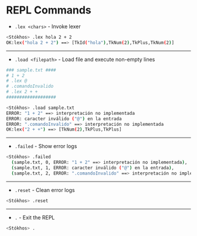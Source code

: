 # REPL Commands

- `.lex <chars>` - Invoke lexer 

```sh
<Stókhos> .lex hola 2 + 2
OK:lex("hola 2 + 2") ==> [TkId("hola"),TkNum(2),TkPlus,TkNum(2)]
```
---
- `.load <filepath>` - Load file and execute non-empty lines

```sh
### sample.txt ####
# 1 + 2
# .lex @
# .comandoInvalido
# .lex 2 + +
###################

<Stókhos> .load sample.txt
ERROR: "1 + 2" ==> interpretación no implementada
ERROR: caracter inválido ("@") en la entrada
ERROR: ".comandoInvalido" ==> interpretación no implementada
OK:lex("2 + +") ==> [TkNum(2),TkPlus,TkPlus]
```
---
- `.failed` - Show error logs

```sh
<Stókhos> .failed
  (sample.txt, 0, ERROR: "1 + 2" ==> interpretación no implementada),
  (sample.txt, 1, ERROR: caracter inválido ("@") en la entrada),
  (sample.txt, 2, ERROR: ".comandoInvalido" ==> interpretación no implementada),
```
---
- `.reset` - Clean error logs

```sh
<Stókhos> .reset
```

---
- `.` - Exit the REPL

```sh
<Stókhos> .
```